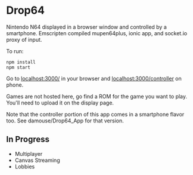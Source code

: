 # Drop64

Nintendo N64 displayed in a browser window and controlled by a smartphone. Emscripten compiled mupen64plus, ionic app, and socket.io proxy of input. 

To run: 

```
npm install
npm start 
```

Go to [localhost:3000/](localhost:3000) in your browser and [localhost:3000/controller](localhost:3000/controller) on phone. 

Games are not hosted here, go find a ROM for the game you want to play. You'll need to upload it on the display page.

Note that the controller portion of this app comes in a smartphone flavor too. See damouse/Drop64_App for that version.

## In Progress

- Multiplayer
- Canvas Streaming 
- Lobbies
